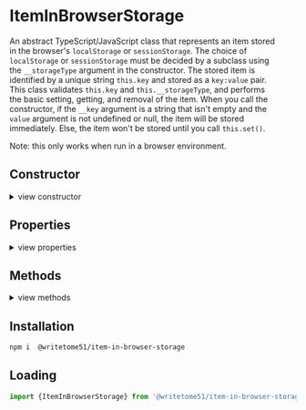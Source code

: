 # ItemInBrowserStorage

An abstract TypeScript/JavaScript class that represents an item stored  
in the browser's `localStorage` or `sessionStorage`. The choice of  
`localStorage` or `sessionStorage` must be decided by a subclass using  
the `__storageType` argument in the constructor. The stored item is  
identified by a unique string `this.key` and stored as a `key:value` pair.  
This class validates `this.key` and `this.__storageType`, and performs  
the basic setting, getting, and removal of the item. When you call the  
constructor, if the `__key` argument is a string that isn't empty and the  
`value` argument is not undefined or null, the item will be stored  
immediately. Else, the item won't be stored until you call `this.set()`.

Note: this only works when run in a browser environment.

## Constructor

<details>
<summary>view constructor</summary>

```ts
constructor(
    __storageType: sessionStorage | localStorage,
    
    __key? = '',
        // Is assigned to this.key
    
    value?: any = undefined
)
    // If `__key` is not empty and `value` is defined, the item will 
    // be stored immediately.
```
</details>


## Properties
<details>
<summary>view properties</summary>

```js
key: string // the unique ID needed to access the stored item.
```
</details>


## Methods
<details>
<summary>view methods</summary>

```js
set(value): void
    // Saves item `value` in storage.  Replaces previous value, if any.

get(): any
    // Browser storage always saves the value as a string, so by default 
    // that's the type returned.  But subclasses may want to return the value 
    // in a modified form, so the return type is `any`.

remove(): void
    // Removes both key and value from storage.
    // You can store the item again by calling this.set()
```

</details>



## Installation

```bash
npm i  @writetome51/item-in-browser-storage
```

## Loading
```js
import {ItemInBrowserStorage} from '@writetome51/item-in-browser-storage';
```

